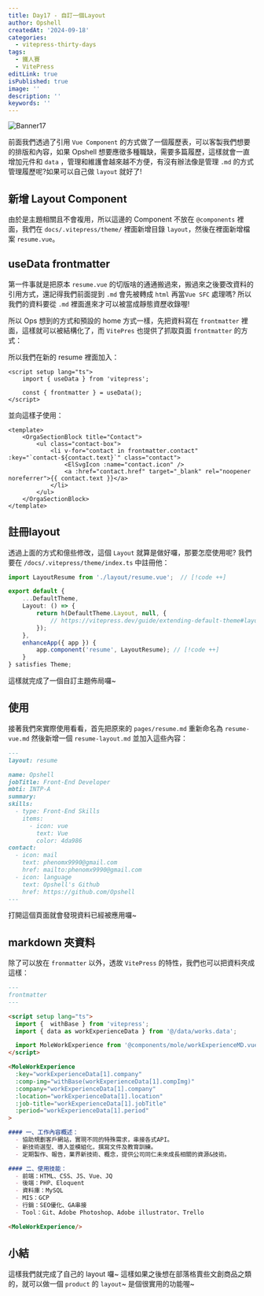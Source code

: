 ```yaml
---
title: Day17 - 自訂一個Layout
author: Opshell
createdAt: '2024-09-18'
categories:
  - vitepress-thirty-days
tags:
  - 鐵人賽
  - VitePress
editLink: true
isPublished: true
image: ''
description: ''
keywords: ''
---
```

![Banner17](https://ithelp.ithome.com.tw/upload/images/20240918/20109918jmf5iZLjyZ.png)

前面我們透過了引用 `Vue Component` 的方式做了一個履歷表，可以客製我們想要的排版和內容，如果 Opshell 想要應徵多種職缺，需要多篇履歷，這樣就會一直增加元件和 `data` ，管理和維護會越來越不方便，有沒有辦法像是管理 `.md` 的方式管理履歷呢?如果可以自己做 `layout` 就好了!

## 新增 Layout Component
由於是主題相關且不會複用，所以這邊的 Component 不放在 `@components` 裡面，我們在 `docs/.vitepress/theme/` 裡面新增目錄 `layout`，然後在裡面新增檔案 `resume.vue`。

## useData frontmatter
第一件事就是把原本 `resume.vue` 的切版啥的通通搬過來，搬過來之後要改資料的引用方式，還記得我們前面提到 `.md` 會先被轉成 `html` 再當`Vue SFC` 處理嗎? 所以我們的資料要從 `.md` 裡面進來才可以被當成靜態資歷收錄喔!

所以 Ops 想到的方式和預設的 home 方式一樣，先把資料寫在 `frontmatter` 裡面，這樣就可以被結構化了，而 `VitePres` 也提供了抓取頁面 `frontmatter` 的方式：

所以我們在新的 resume 裡面加入：
```vue
<script setup lang="ts">
    import { useData } from 'vitepress';

    const { frontmatter } = useData();
</script>
```
並向這樣子使用：
```vue {4-7}
<template>
    <OrgaSectionBlock title="Contact">
        <ul class="contact-box">
            <li v-for="contact in frontmatter.contact" :key="`contact-${contact.text}`" class="contact">
                <ElSvgIcon :name="contact.icon" />
                <a :href="contact.href" target="_blank" rel="noopener noreferrer">{{ contact.text }}</a>
            </li>
        </ul>
    </OrgaSectionBlock>
</template>
```

## 註冊layout
透過上面的方式和億些修改，這個 `Layout` 就算是做好囉，那要怎麼使用呢?
我們要在 `/docs/.vitepress/theme/index.ts` 中註冊他：
```ts
import LayoutResume from './layout/resume.vue';  // [!code ++]

export default {
    ...DefaultTheme,
    Layout: () => {
        return h(DefaultTheme.Layout, null, {
            // https://vitepress.dev/guide/extending-default-theme#layout-slots
        });
    },
    enhanceApp({ app }) {
        app.component('resume', LayoutResume); // [!code ++]
    }
} satisfies Theme;
```
這樣就完成了一個自訂主題佈局囉~

## 使用
接著我們來實際使用看看，首先把原來的 `pages/resume.md` 重新命名為 `resume-vue.md` 然後新增一個 `resume-layout.md` 並加入這些內容：
```md
---
layout: resume

name: Opshell
jobTitle: Front-End Developer
mbti: INTP-A
summary:
skills:
  - type: Front-End Skills
    items:
      - icon: vue
        text: Vue
        color: 4da986
contact:
  - icon: mail
    text: phenomx9990@gmail.com
    href: mailto:phenomx9990@gmail.com
  - icon: language
    text: Opshell's Github
    href: https://github.com/Opshell
---
```
打開這個頁面就會發現資料已經被應用囉~

## markdown 夾資料
除了可以放在 `fronmatter` 以外，透故 `VitePress` 的特性，我們也可以把資料夾成這樣：
```md
---
frontmatter
---

<script setup lang="ts">
  import {  withBase } from 'vitepress';
  import { data as workExperienceData } from '@/data/works.data';

  import MoleWorkExperience from '@components/mole/workExperienceMD.vue';
</script>

<MoleWorkExperience
  :key="workExperienceData[1].company"
  :comp-img="withBase(workExperienceData[1].compImg)"
  :company="workExperienceData[1].company"
  :location="workExperienceData[1].location"
  :job-title="workExperienceData[1].jobTitle"
  :period="workExperienceData[1].period"
>

#### 一、工作內容概述：
  - 協助規劃客戶網站，實現不同的特殊需求，串接各式API。
  - 新技術選型、導入並模組化，撰寫文件及教育訓練。
  - 定期製作、報告，業界新技術、概念，提供公司同仁未來成長相關的資源&技術。

#### 二、使用技能：
  - 前端：HTML、CSS、JS、Vue、JQ
  - 後端：PHP、Eloquent
  - 資料庫：MySQL
  - MIS：GCP
  - 行銷：SEO優化、GA串接
  - Tool：Git、Adobe Photoshop、Adobe illustrator、Trello

<MoleWorkExperience/>
```

## 小結
這樣我們就完成了自己的 layout 囉~ 這樣如果之後想在部落格賣些文創商品之類的，就可以做一個 `product` 的 `layout`~ 是個很實用的功能喔~
